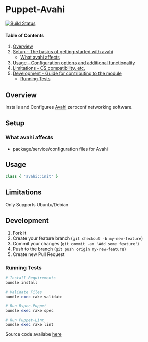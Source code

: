 # Puppet-Avahi
[![Build Status](https://secure.travis-ci.org/pwelch/puppet-avahi.png)](http://travis-ci.org/pwelch/puppet-avahi)

#### Table of Contents

1. [Overview](#overview)
2. [Setup - The basics of getting started with avahi](#setup)
    * [What avahi affects](#what-avahi-affects)
3. [Usage - Configuration options and additional functionality](#usage)
4. [Limitations - OS compatibility, etc.](#limitations)
5. [Development - Guide for contributing to the module](#development)
    * [Running Tests](#running-tests)

## Overview

Installs and Configures [Avahi](http://avahi.org/) zeroconf networking software.

## Setup

### What avahi affects

* package/service/configuration files for Avahi

## Usage

```ruby
class { 'avahi::init' }
```

## Limitations

Only Supports Ubuntu/Debian

## Development

1. Fork it
2. Create your feature branch (`git checkout -b my-new-feature`)
3. Commit your changes (`git commit -am 'Add some feature'`)
4. Push to the branch (`git push origin my-new-feature`)
5. Create new Pull Request

### Running Tests
```ruby
# Install Requirements
bundle install

# Validate Files
bundle exec rake validate

# Run Rspec-Puppet
bundle exec rake spec

# Run Puppet-Lint
bundle exec rake lint
```

Source code availabe [here](https://github.com/pwelch/puppet-avahi)
